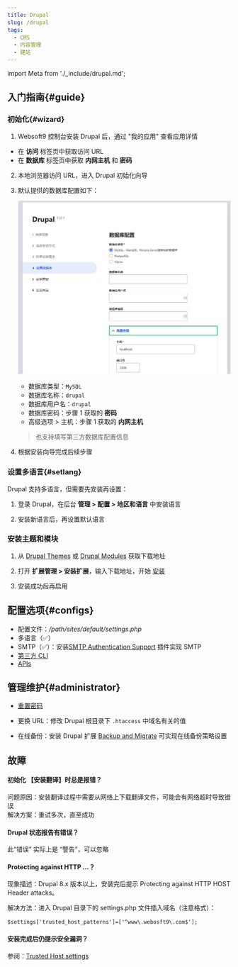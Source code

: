 ```yaml
---
title: Drupal
slug: /drupal
tags:
  - CMS
  - 内容管理
  - 建站
---
```


import Meta from './_include/drupal.md';

<Meta name="meta" />

## 入门指南{#guide}

### 初始化{#wizard}

1. Websoft9 控制台安装 Drupal 后，通过 "我的应用" 查看应用详情

  - 在 **访问** 标签页中获取访问 URL
  - 在 **数据库** 标签页中获取 **内网主机** 和 **密码**

2. 本地浏览器访问 URL，进入 Drupal 初始化向导

3. 默认提供的数据库配置如下：

   ![druapl](./assets/drupal-connectdb-websoft9.png)

      - 数据库类型：`MySQL`
      - 数据库名称：`drupal`
      - 数据库用户名：`drupal`
      - 数据库密码：步骤 1 获取的  **密码** 
      - 高级选项 > 主机：步骤 1 获取的  **内网主机** 

   > 也支持填写第三方数据库配置信息

4. 根据安装向导完成后续步骤

### 设置多语言{#setlang}

Drupal 支持多语言，但需要先安装再设置：

1. 登录 Drupal，在后台 **管理 > 配置 > 地区和语言** 中安装语言

2. 安装新语言后，再设置默认语言

### 安装主题和模块

1. 从 [Drupal Themes](https://www.drupal.org/project/project_theme) 或 [Drupal Modules](https://www.drupal.org/project/project_module) 获取下载地址

2. 打开 **扩展管理 > 安装扩展**，输入下载地址，开始 [安装](https://www.drupal.org/docs/extending-drupal/installing-modules)

3. 安装成功后再启用

## 配置选项{#configs}

- 配置文件：*/path/sites/default/settings.php*
- 多语言（✅）
- SMTP（✅）：安装[SMTP Authentication Support](https://www.drupal.org/project/smtp) 插件实现 SMTP
- [第三方 CLI](https://drupalconsole.com/) 
- [APIs](https://www.drupal.org/docs/drupal-apis)

## 管理维护{#administrator}

- [重置密码](https://www.drupal.org/node/44164) 

- 更换 URL：修改 Drupal 根目录下 `.htaccess` 中域名有关的值

- 在线备份：安装 Drupal 扩展 [Backup and Migrate](https://www.drupal.org/project/backup_migrate) 可实现在线备份策略设置


## 故障

#### 初始化 【安装翻译】时总是报错？

问题原因：安装翻译过程中需要从网络上下载翻译文件，可能会有网络超时导致错误  
解决方案：重试多次，直至成功

#### Drupal 状态报告有错误？

此“错误” 实际上是 “警告”，可以忽略

#### Protecting against HTTP ...？

现象描述：Drupal 8.x 版本以上，安装完后提示 Protecting against HTTP HOST Header attacks。  

解决方法：进入 Drupal 目录下的 settings.php 文件插入域名（注意格式）：

```
$settings['trusted_host_patterns']=['^www\.webosft9\.com$'];
```

#### 安装完成后仍提示安全漏洞？

参阅：[Trusted Host settings](https://www.drupal.org/node/1992030)
